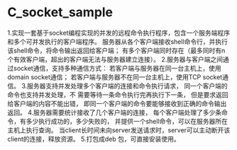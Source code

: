 # C_socket_sample
1.实现一套基于socket编程实现的并发的远程命令执行程序，包含一个服务端程序和多个可并发执行的客户端程序。
服务器从各个客户端接收shell命令行，并执行该shell命令，将命令输出返回给客户端；
有多个客户端同时存在（最多同时有n个有效客户端，超出的客户端无法与服务器建立连接）。
2.服务器与客户端之间通过socket通信，支持多种通信方式：
若客户端与服务器在同一台主机上，使用domain socket通信；
若客户端与服务器不在同一台主机上，使用TCP socket通信。
3.服务器支持并发处理多个客户端的连接和命令执行请求，
同一个客户端的命令也支持并发处理，不
需要等待一条命令执行完再执行下一条，
但是要求返回给客户端的内容不能出错，
即同一个客户端的命令要能够接收到正确的命令输出返回。
4.服务器需要统计接收了几个客户端的连接，
每个客户端处理了多少条命令，有多少执行成功的，多少失败的，
并提供一个shell命令，可以在服务器所在主机上执行查询。
当client长时间未向server发送请求时，server可以主动断开该client的连接，释放资源。
5.打包成deb 包，可直接安装使用。
